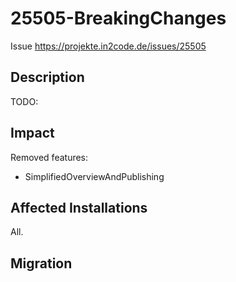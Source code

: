# 25505-BreakingChanges

Issue https://projekte.in2code.de/issues/25505

## Description

TODO:

## Impact

Removed features:
* SimplifiedOverviewAndPublishing

## Affected Installations

All.

## Migration
